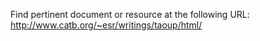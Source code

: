 Find pertinent document or resource at the following URL:
http://www.catb.org/~esr/writings/taoup/html/
